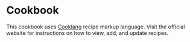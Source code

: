 # Cookbook

This cookbook uses [Cooklang](https://cooklang.org/) recipe markup language. Visit the official website for instructions on how to view, add, and update recipes.